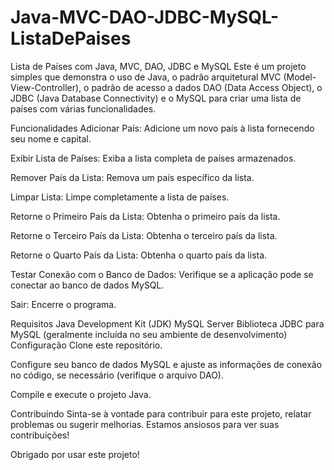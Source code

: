 # Java-MVC-DAO-JDBC-MySQL-ListaDePaises

Lista de Países com Java, MVC, DAO, JDBC e MySQL
Este é um projeto simples que demonstra o uso de Java, o padrão arquitetural MVC (Model-View-Controller), o padrão de acesso a dados DAO (Data Access Object), o JDBC (Java Database Connectivity) e o MySQL para criar uma lista de países com várias funcionalidades.

Funcionalidades
Adicionar País: Adicione um novo país à lista fornecendo seu nome e capital.

Exibir Lista de Países: Exiba a lista completa de países armazenados.

Remover País da Lista: Remova um país específico da lista.

Limpar Lista: Limpe completamente a lista de países.

Retorne o Primeiro País da Lista: Obtenha o primeiro país da lista.

Retorne o Terceiro País da Lista: Obtenha o terceiro país da lista.

Retorne o Quarto País da Lista: Obtenha o quarto país da lista.

Testar Conexão com o Banco de Dados: Verifique se a aplicação pode se conectar ao banco de dados MySQL.

Sair: Encerre o programa.

Requisitos
Java Development Kit (JDK)
MySQL Server
Biblioteca JDBC para MySQL (geralmente incluída no seu ambiente de desenvolvimento)
Configuração
Clone este repositório.

Configure seu banco de dados MySQL e ajuste as informações de conexão no código, se necessário (verifique o arquivo DAO).

Compile e execute o projeto Java.

Contribuindo
Sinta-se à vontade para contribuir para este projeto, relatar problemas ou sugerir melhorias. Estamos ansiosos para ver suas contribuições!

Obrigado por usar este projeto!
